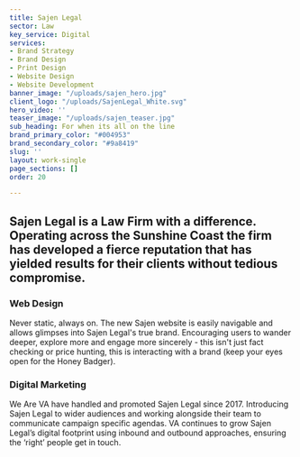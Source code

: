 ```yaml
---
title: Sajen Legal
sector: Law
key_service: Digital
services:
- Brand Strategy
- Brand Design
- Print Design
- Website Design
- Website Development
banner_image: "/uploads/sajen_hero.jpg"
client_logo: "/uploads/SajenLegal_White.svg"
hero_video: ''
teaser_image: "/uploads/sajen_teaser.jpg"
sub_heading: For when its all on the line
brand_primary_color: "#004953"
brand_secondary_color: "#9a8419"
slug: ''
layout: work-single
page_sections: []
order: 20

---
```

## Sajen Legal is a Law Firm with a difference. Operating across the Sunshine Coast the firm has developed a fierce reputation that has yielded results for their clients without tedious compromise.

### Web Design

Never static, always on. The new Sajen website is easily navigable and allows glimpses into Sajen Legal's true brand. Encouraging users to wander deeper, explore more and engage more sincerely - this isn't just fact checking or price hunting, this is interacting with a brand (keep your eyes open for the Honey Badger).

### Digital Marketing

We Are VA have handled and promoted Sajen Legal since 2017. Introducing Sajen Legal to wider audiences and working alongside their team to communicate campaign specific agendas. VA continues to grow Sajen Legal’s digital footprint using inbound and outbound approaches, ensuring the ‘right’ people get in touch.